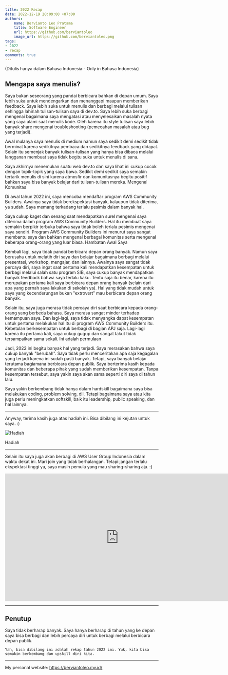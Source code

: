 ```yaml
---
title: 2022 Recap
date: 2022-12-19 20:09:00 +07:00
authors:
    name: Bervianto Leo Pratama
    title: Software Engineer
    url: https://github.com/berviantoleo
    image_url: https://github.com/berviantoleo.png
tags:
- 2022
- recap
comments: true
---
```


<head>
  <link rel="canonical" href="https://www.linkedin.com/pulse/rekap-2022-saya-dan-diri-di-tahun-2021-bervianto-leo-pratama/?trackingId=OzOSjPDOQGOXtaOyfxNMvw%3D%3D" />
</head>

(Ditulis hanya dalam Bahasa Indonesia - Only in Bahasa Indonesia)


## Mengapa saya menulis?

Saya bukan seseorang yang pandai berbicara bahkan di depan umum. Saya lebih suka untuk mendengarkan dan menanggapi maupun memberikan feedback. Saya lebih suka untuk menulis dan berbagi melalui tulisan sehingga lahirlah tulisan-tulisan saya di dev.to. Saya lebih suka berbagi mengenai bagaimana saya mengatasi atau menyelesaikan masalah nyata yang saya alami saat menulis kode. Oleh karena itu style tulisan saya lebih banyak share mengenai troubleshooting (pemecahan masalah atau bug yang terjadi).

<!--truncate-->

Awal mulanya saya menulis di medium namun saya sedikit demi sedikit tidak berminat karena sedikitnya pembaca dan sedikitnya feedback yang didapat. Selain itu semenjak banyak tulisan-tulisan yang hanya bisa dibaca melalui langganan membuat saya tidak begitu suka untuk menulis di sana.

Saya akhirnya menemukan suatu web dev.to dan saya lihat ini cukup cocok dengan topik-topik yang saya bawa. Sedikit demi sedikit saya semakin tertarik menulis di sini karena atmosfir dan komunitasnya begitu positif bahkan saya bisa banyak belajar dari tulisan-tulisan mereka.
Mengenal Komunitas

Di awal tahun 2022 ini, saya mencoba mendaftar program AWS Community Builders. Awalnya saya tidak berekspektasi banyak, kalaupun tidak diterima, ya sudah. Saya memang terkadang terlalu pesimis dalam banyak hal.

Saya cukup kaget dan senang saat mendapatkan surel mengenai saya diterima dalam program AWS Community Builders. Hal itu membuat saya semakin berpikir terbuka bahwa saya tidak boleh terlalu pesimis mengenai saya sendiri. Program AWS Community Builders ini menurut saya sangat membantu saya dan bahkan mengenal berbagai komunitas serta mengenal beberapa orang-orang yang luar biasa.
Hambatan Awal Saya

Kembali lagi, saya tidak pandai berbicara depan orang banyak. Namun saya berusaha untuk melatih diri saya dan belajar bagaimana berbagi melalui presentasi, workshop, mengajar, dan lainnya. Awalnya saya sangat tidak percaya diri, saya ingat saat pertama kali mendapatkan kesempatan untuk berbagi melalui salah satu program SIB, saya cukup banyak mendapatkan banyak feedback bahwa saya terlalu kaku. Tentu saja itu benar, karena itu merupakan pertama kali saya berbicara depan orang banyak (selain dari apa yang pernah saya lakukan di sekolah ya). Hal yang tidak mudah untuk saya yang kecenderungan bukan "extrovert" mau berbicara depan orang banyak.

Selain itu, saya juga merasa tidak percaya diri saat berbicara kepada orang-orang yang berbeda bahasa. Saya merasa sangat minder terhadap kemampuan saya. Dan lagi-lagi, saya tidak menyangka dapat kesempatan untuk pertama melakukan hal itu di program AWS Community Builders itu. Kebetulan berkesempatan untuk berbagi di bagian APJ saja. Lagi-lagi karena itu pertama kali, saya cukup gugup dan sangat takut tidak tersampaikan sama sekali.
Ini adalah permulaan

Jadi, 2022 ini begitu banyak hal yang terjadi. Saya merasakan bahwa saya cukup banyak "berubah". Saya tidak perlu menceritakan apa saja kegagalan yang terjadi karena ini sudah pasti banyak. Tetapi, saya banyak belajar terutama bagiamana berbicara depan publik. Saya berterima kasih kepada komunitas dan beberapa pihak yang sudah memberikan kesempatan. Tanpa kesempatan tersebut, saya yakin saya akan sama seperti diri saya di tahun lalu.

Saya yakin berkembang tidak hanya dalam hardskill bagaimana saya bisa melakukan coding, problem solving, dll. Tetapi bagaimana saya atau kita juga perlu meningkatkan softskill, baik itu leadership, public speaking, dan hal lainnya.

---

Anyway, terima kasih juga atas hadiah ini. Bisa dibilang ini kejutan untuk saya. :)

![Hadiah](https://berviantoleo.github.io/uploads/2022-12-19-hadiah-aws.jpg)
<figcaption>Hadiah</figcaption>

---

Selain itu saya juga akan berbagi di AWS User Group Indonesia dalam waktu dekat ini. Mari join yang tidak berhalangan. Tetapi jangan terlalu ekspektasi tinggi ya, saya masih pemula yang mau sharing-sharing aja. :)

<iframe width="744" height="419" src="https://www.youtube.com/embed/H49XndUYC8M" title="AWS Single Sign On with Azure AD" frameborder="0" allow="accelerometer; autoplay; clipboard-write; encrypted-media; gyroscope; picture-in-picture" allowfullscreen></iframe>

---

## Penutup

Saya tidak berharap banyak. Saya hanya berharap di tahun yang ke depan saya bisa berbagi dan lebih percaya diri untuk berbagi melalui berbicara depan publik.

    Yah, bisa dibilang ini adalah rekap tahun 2022 ini. Yuk, kita bisa semakin berkembang dan upskill diri kita. 

---

My personal website: https://berviantoleo.my.id/
